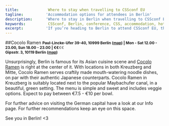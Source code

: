 ```yaml
---
title:             Where to stay when travelling to CSSconf EU
tagline:          'Accommodation options for attendees in Berlin'
description:      'Where to stay in Berlin when travelling to CSSconf EU'
keywords:          CSSconf, Berlin, conference, CSS, accommodation, hotel, hostel, AirBnB
excerpt:          'If you’re heading to Berlin to attend CSSconf EU, then welcome! Berlin is one of the most vibrant cities in the world and we’re certain that you’ll have a fantastic time here. If you haven’t done so yet, we would like to urge you to make your accommodation arrangements for your stay here as soon as possible.'
---
```


##Cocolo Ramen 
<span style="font-size:.85em;">**Paul-Lincke-Ufer 39-40, 10999 Berlin ([map](https://www.google.de/search?es_sm=93&q=cocolo+ramen&npsic=0&rflfq=1&rlha=0&tbm=lcl&sa=X&ved=0CDAQtgNqFQoTCLrhid_o4McCFchaFAodMGIFCg&biw=1366&bih=653#rlfi=hd:;si:4879598907839537550)) | Mon - Sat 12.00 - 23.00, Sun 18.00 - 23.00 | €€<span style="color:grey">€€</span>**  
**Gipsstr. 3, 10119 Berlin ([map](https://www.google.de/maps/place/Cocolo/@52.5271775,13.3992568,15z/data=!4m2!3m1!1s0x0:0xc34bcc3a3a3872a3))**</span>

Unsurprisingly, Berlin is famous for its Asian cuisine scene and [Cocolo Ramen](https://www.facebook.com/pages/Cocolo-Ramen-X-Berg/480234328730559) is right at the center of it. With locations in both Kreuzberg and Mitte, Cocolo Ramen serves craftily made mouth-watering noodle dishes, on par with their authentic Japanese counterparts. Cocolo Ramen in Kreuzberg is suitably located next to the popular Maybachufer canal, in a beautiful, green setting. The menu is simple and sweet and includes veggie options. Expect to pay between €7.5 - €10 per bowl. 



For further advice on visiting the German capital have a look at our Info page. For further recommendations keep an eye on this space.

See you in Berlin! <3
